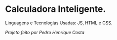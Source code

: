 <h1>Calculadora Inteligente.</h1>

Linguagens e Tecnologias Usadas: JS, HTML e CSS.

<i>Projeto feito por Pedro Henrique Costa</i>